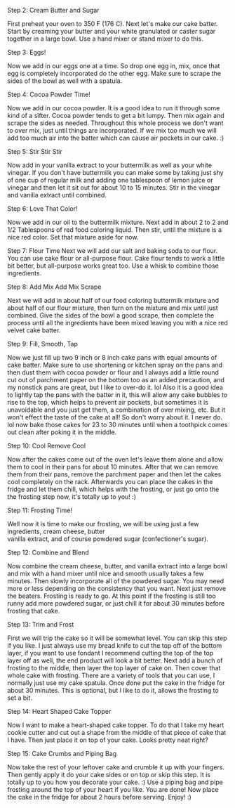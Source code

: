 Step 2: Cream Butter and Sugar

First preheat your oven to 350 F (176 C). Next let's make our cake batter. Start by creaming your butter and
your white granulated or caster sugar together in a large bowl. Use a hand mixer or stand mixer to do this.


Step 3: Eggs!

Now we add in our eggs one at a time. So drop one egg in, mix, once that egg is completely incorporated do the 
other egg. Make sure to scrape the sides of the bowl as well with a spatula.


Step 4: Cocoa Powder Time!

Now we add in our cocoa powder. It is a good idea to run it through some kind of a sifter. Cocoa powder tends 
to get a bit lumpy. Then mix again and scrape the sides as needed. Throughout this whole process we don't want 
to over mix, just until things are incorporated. If we mix too much we will add too much air into the batter 
which can cause air pockets in our cake. :)


Step 5: Stir Stir Stir

Now add in your vanilla extract to your buttermilk as well as your white vinegar. If you don't have buttermilk 
you can make some by taking just shy of one cup of regular milk and adding one tablespoon of lemon juice or 
vinegar and then let it sit out for about 10 to 15 minutes. Stir in the vinegar and vanilla extract until 
combined.


Step 6: Love That Color!

Now we add in our oil to the buttermilk mixture. Next add in about 2 to 2 and 1/2 Tablespoons of red food 
coloring liquid. Then stir, until the mixture is a nice red color. Set that mixture aside for now.


Step 7: Flour Time
Next we will add our salt and baking soda to our flour. You can use cake flour or all-purpose flour. Cake 
flour tends to work a little bit better, but all-purpose works great too. Use a whisk to combine those 
ingredients.


Step 8: Add Mix Add Mix Scrape

Next we will add in about half of our food coloring buttermilk mixture and about half of our flour mixture, then turn on the mixture and mix until just combined. Give the sides of the bowl a good scrape, then complete the process until all the ingredients have been mixed leaving you with a nice red velvet cake batter.


Step 9: Fill, Smooth, Tap

Now we just fill up two 9 inch or 8 inch cake pans with equal amounts of cake batter. Make sure to use shortening or kitchen spray on the pans and then dust them with cocoa powder or flour and I always add a little round cut out of parchment paper on the bottom too as an added precaution, and my nonstick pans are great, but I like to over-do it. lol Also it is a good idea to lightly tap the pans with the batter in it, this will allow any cake bubbles to rise to the top, which helps to prevent air pockets, but sometimes it is unavoidable and you just get them, a combination of over mixing, etc. But it won't effect the taste of the cake at all! So don't worry about it. I never do. lol now bake those cakes for 23 to 30 minutes until when a toothpick comes out clean after poking it in the middle.


Step 10: Cool Remove Cool

Now after the cakes come out of the oven let's leave them alone and allow them to cool in their pans for about 
10 minutes. After that we can remove them from their pans, remove the parchment paper and then let the cakes 
cool completely on the rack. Afterwards you can place the cakes in the fridge and let them chill, which helps 
with the frosting, or just go onto the the frosting step now, it's totally up to you! :)


Step 11: Frosting Time!

Well now it is time to make our frosting, we will be using just a few ingredients, cream cheese, butter  
vanilla extract, and of course powdered sugar (confectioner's sugar).


Step 12: Combine and Blend

Now combine the cream cheese, butter, and vanilla extract into a large bowl and mix with a hand mixer until
nice and smooth usually takes a few minutes. Then slowly incorporate all of the powdered sugar. You may need 
more or less depending on the consistency that you want. Next just remove the beaters. Frosting is ready to 
go. At this point if the frosting is still too runny add more powdered sugar, or just chill it for about 30 
minutes before frosting that cake.


Step 13: Trim and Frost

First we will trip the cake so it will be somewhat level. You can skip this step if you like. I just always 
use my bread knife to cut the top off of the bottom layer, if you want to use fondant I recommend cutting the 
top of the top layer off as well, the end product will look a bit better. Next add a bunch of frosting to the
middle, then layer the top layer of cake on. Then cover that whole cake with frosting. There are a variety of
tools that you can use, I normally just use my cake spatula. Once done put the cake in the fridge for about 30 
minutes. This is optional, but I like to do it, allows the frosting to set a bit.


Step 14: Heart Shaped Cake Topper

Now I want to make a heart-shaped cake topper. To do that I take my heart cookie cutter and cut out a shape 
from the middle of that piece of cake that I have. Then just place it on top of your cake. Looks pretty neat 
right?


Step 15: Cake Crumbs and Piping Bag

Now take the rest of your leftover cake and crumble it up with your fingers. Then gently apply it do your cake
 sides or on top or skip this step. It is totally up to you how you decorate your cake. :) Use a piping bag 
 and pipe frosting around the top of your heart if you like. You are done! Now place the cake in the fridge 
 for about 2 hours before serving. Enjoy! :)